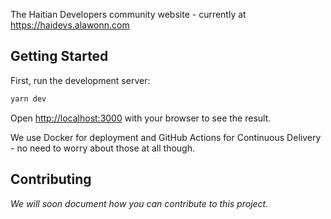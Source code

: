 The Haitian Developers community website - currently at https://haidevs.alawonn.com

## Getting Started

First, run the development server:

```bash
yarn dev
```

Open [http://localhost:3000](http://localhost:3000) with your browser to see the result.

We use Docker for deployment and GitHub Actions for Continuous Delivery - no need to worry about those at all though.

## Contributing

*We will soon document how you can contribute to this project.*
